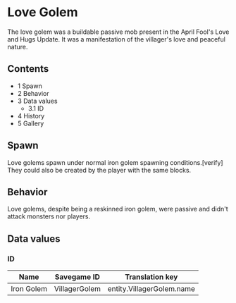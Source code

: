# Love Golem
The love golem was a buildable passive mob present in the April Fool's Love and Hugs Update. It was a manifestation of the villager's love and peaceful nature.

## Contents
- 1 Spawn
- 2 Behavior
- 3 Data values
	- 3.1 ID
- 4 History
- 5 Gallery

## Spawn
Love golems spawn under normal iron golem spawning conditions.[verify] They could also be created by the player with the same blocks.

## Behavior
Love golems, despite being a reskinned iron golem, were passive and didn't attack monsters nor players. 

## Data values
### ID
| Name       | Savegame ID   | Translation key           |
|------------|---------------|---------------------------|
| Iron Golem | VillagerGolem | entity.VillagerGolem.name |

